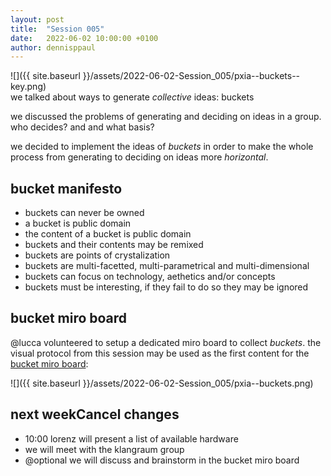 ```yaml
---
layout: post
title:  "Session 005"
date:   2022-06-02 10:00:00 +0100
author: dennisppaul
---
```


![]({{ site.baseurl }}/assets/2022-06-02-Session_005/pxia--buckets--key.png)   
we talked about ways to generate *collective* ideas: buckets 

we discussed the problems of generating and deciding on ideas in a group. who decides? and and what basis? 

we decided to implement the ideas of *buckets* in order to make the whole process from generating to deciding on ideas more *horizontal*.

## bucket manifesto

- buckets can never be owned
- a bucket is public domain
- the content of a bucket is public domain
- buckets and their contents may be remixed
- buckets are points of crystalization
- buckets are multi-facetted, multi-parametrical and multi-dimensional
- buckets can focus on technology, aethetics and/or concepts
- buckets must be interesting, if they fail to do so they may be ignored

## bucket miro board

@lucca volunteered to setup a dedicated miro board to collect *buckets*. the visual protocol from this session may be used as the first content for the [bucket miro board](@todo{add_link}):

![]({{ site.baseurl }}/assets/2022-06-02-Session_005/pxia--buckets.png)   

## next weekCancel changes

- 10:00 lorenz will present a list of available hardware
- we will meet with the klangraum group
- @optional we will discuss and brainstorm in the bucket miro board
